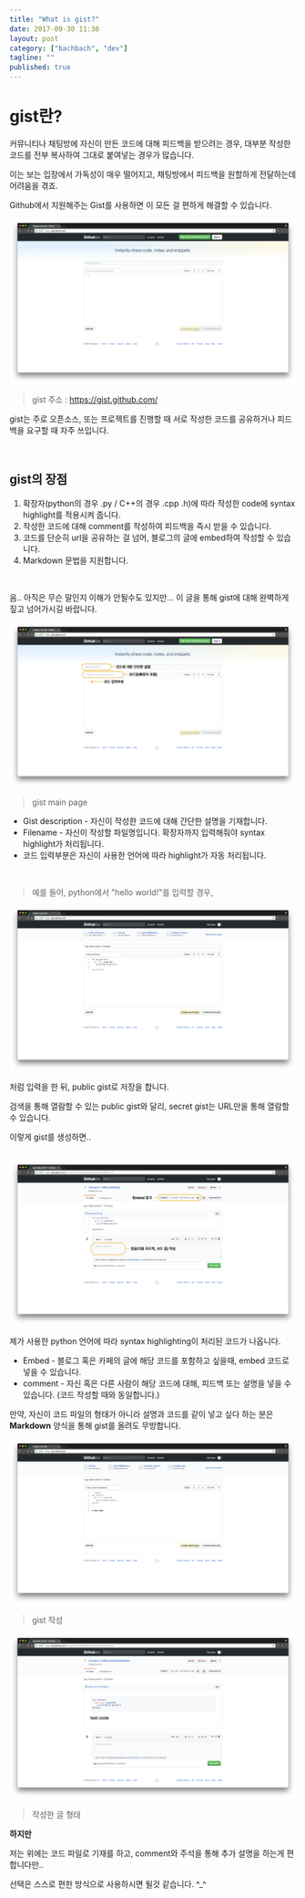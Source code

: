 ```yaml
---
title: "What is gist?"
date: 2017-09-30 11:30
layout: post
category: ["bachbach", "dev"]
tagline: ""
published: true
---
```




# gist란?

커뮤니티나 채팅방에 자신이 만든 코드에 대해 피드백을 받으려는 경우, 대부분 작성한 코드를 전부 복사하여 그대로 붙여넣는 경우가 많습니다.

이는 보는 입장에서 가독성이 매우 떨어지고, 채팅방에서 피드백을 원할하게 전달하는데 어려움을 겪죠.

Github에서 지원해주는 Gist를 사용하면 이 모든 걸 편하게 해결할 수 있습니다.


<img src="/img_src/post/2017-09-30/gist_page.png">


> gist 주소 : https://gist.github.com/

gist는 주로 오픈소스, 또는 프로젝트를 진행할 때 서로 작성한 코드를 공유하거나 피드백을 요구할 때 자주 쓰입니다.

<br>

## gist의 장점

1. 확장자(python의 경우 .py / C++의 경우 .cpp .h)에 따라 작성한 code에 syntax highlight를 적용시켜 줍니다.
2. 작성한 코드에 대해 comment를 작성하여 피드백을 즉시 받을 수 있습니다.
3. 코드를 단순히 url을 공유하는 걸 넘어, 블로그의 글에 embed하여 작성할 수 있습니다.
4. Markdown 문법을 지원합니다.

<br>

음.. 아직은 무슨 말인지 이해가 안될수도 있지만...
이 글을 통해 gist에 대해 완벽하게 짚고 넘어가시길 바랍니다.

<img src="/img_src/post/2017-09-30/gist_info.png">

> gist main page

* Gist description - 자신이 작성한 코드에 대해 간단한 설명을 기재합니다.
* Filename - 자신이 작성할 파일명입니다. 확장자까지 입력해줘야 syntax highlight가 처리됩니다.
* 코드 입력부분은 자신이 사용한 언어에 따라 highlight가 자동 처리됩니다.

<br>

> 예를 들어, python에서 "hello world!"를 입력할 경우,

<img src="/img_src/post/2017-09-30/gist_write.png">

처럼 입력을 한 뒤, public gist로 저장을 합니다.

검색을 통해 열람할 수 있는 public gist와 달리, secret gist는 URL만을 통해 열람할 수 있습니다.

이렇게 gist를 생성하면..

<br>

<img src="/img_src/post/2017-09-30/gist_post_info.png">

제가 사용한 python 언어에 따라 syntax highlighting이 처리된 코드가 나옵니다.

* Embed - 블로그 혹은 카페의 글에 해당 코드를 포함하고 싶을때, embed 코드로 넣을 수 있습니다.
* comment - 자신 혹은 다른 사람이 해당 코드에 대해, 피드백 또는 설명을 넣을 수 있습니다. (코드 작성할 때와 동일합니다.)

만약, 자신이 코드 파일의 형태가 아니라 설명과 코드를 같이 넣고 싶다 하는 분은 **Markdown** 양식을 통해 gist를 올려도 무방합니다.

<img src="/img_src/post/2017-09-30/write_markdown.png">

> gist 작성

<img src="/img_src/post/2017-09-30/write_markdown_result.png">

> 작성한 글 형태

**하지만**

저는 위에는 코드 파일로 기재를 하고, comment와 주석을 통해 추가 설명을 하는게 편합니다만..

선택은 스스로 편한 방식으로 사용하시면 될것 같습니다.  ^_^